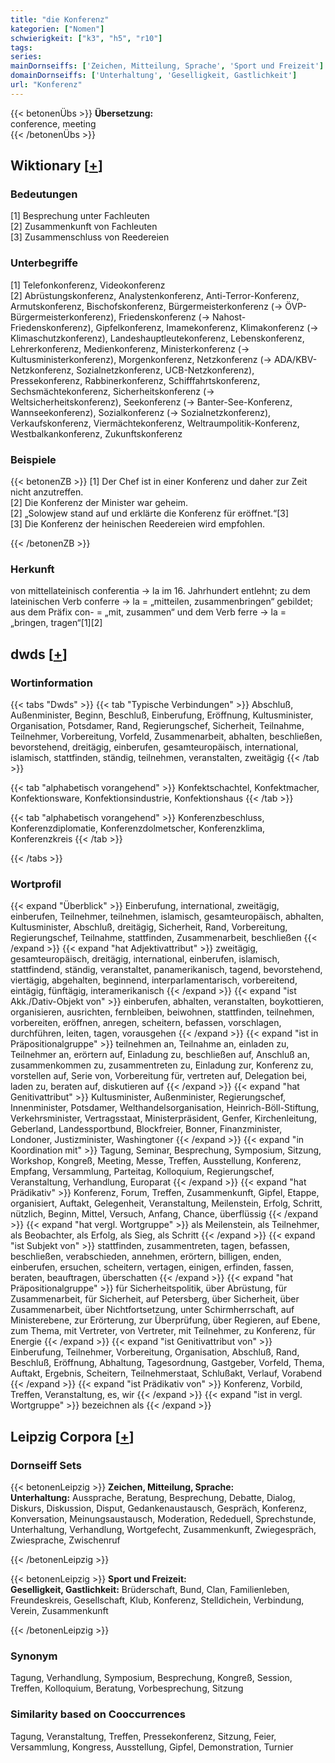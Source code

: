 ```yaml
---
title: "die Konferenz"
kategorien: ["Nomen"]
schwierigkeit: ["k3", "h5", "r10"]
tags:
series:
mainDornseiffs: ['Zeichen, Mitteilung, Sprache', 'Sport und Freizeit']
domainDornseiffs: ['Unterhaltung', 'Geselligkeit, Gastlichkeit']
url: "Konferenz"
---
```


{{< betonenÜbs >}}
**Übersetzung:**  
conference, meeting  
{{< /betonenÜbs >}}

## Wiktionary [[+](https://de.wiktionary.org/wiki/Konferenz)]

### Bedeutungen
[1] Besprechung unter Fachleuten  
[2] Zusammenkunft von Fachleuten  
[3] Zusammenschluss von Reedereien  

### Unterbegriffe
[1] Telefonkonferenz, Videokonferenz  
[2] Abrüstungskonferenz, Analystenkonferenz, Anti-Terror-Konferenz, Armutskonferenz, Bischofskonferenz, Bürgermeisterkonferenz (→ ÖVP-Bürgermeisterkonferenz), Friedenskonferenz (→ Nahost-Friedenskonferenz), Gipfelkonferenz, Imamekonferenz, Klimakonferenz (→ Klimaschutzkonferenz), Landeshauptleutekonferenz, Lebenskonferenz, Lehrerkonferenz, Medienkonferenz, Ministerkonferenz (→ Kultusministerkonferenz), Morgenkonferenz, Netzkonferenz (→ ADA/KBV-Netzkonferenz, Sozialnetzkonferenz, UCB-Netzkonferenz), Pressekonferenz, Rabbinerkonferenz, Schifffahrtskonferenz, Sechsmächtekonferenz, Sicherheitskonferenz (→ Weltsicherheitskonferenz), Seekonferenz (→ Banter-See-Konferenz, Wannseekonferenz), Sozialkonferenz (→ Sozialnetzkonferenz), Verkaufskonferenz, Viermächtekonferenz, Weltraumpolitik-Konferenz, Westbalkankonferenz, Zukunftskonferenz  

### Beispiele
{{< betonenZB >}}
[1] Der Chef ist in einer Konferenz und daher zur Zeit nicht anzutreffen.  
[2] Die Konferenz der Minister war geheim.  
[2] „Solowjew stand auf und erklärte die Konferenz für eröffnet.“[3]  
[3] Die Konferenz der heinischen Reedereien wird empfohlen.  

{{< /betonenZB >}}
### Herkunft
von mittellateinisch conferentia → la im 16. Jahrhundert entlehnt; zu dem lateinischen Verb conferre → la = „mitteilen, zusammenbringen“ gebildet; aus dem Präfix con- = „mit, zusammen“ und dem Verb ferre → la = „bringen, tragen“[1][2]  



## dwds [[+](https://www.dwds.de/wb/Konferenz)]

### Wortinformation
{{< tabs "Dwds" >}}
{{< tab "Typische Verbindungen" >}}
Abschluß, Außenminister, Beginn, Beschluß, Einberufung, Eröffnung, Kultusminister, Organisation, Potsdamer, Rand, Regierungschef, Sicherheit, Teilnahme, Teilnehmer, Vorbereitung, Vorfeld, Zusammenarbeit, abhalten, beschließen, bevorstehend, dreitägig, einberufen, gesamteuropäisch, international, islamisch, stattfinden, ständig, teilnehmen, veranstalten, zweitägig
{{< /tab >}}

{{< tab "alphabetisch vorangehend" >}}
Konfektschachtel, Konfektmacher, Konfektionsware, Konfektionsindustrie, Konfektionshaus
{{< /tab >}}

{{< tab "alphabetisch vorangehend" >}}
Konferenzbeschluss, Konferenzdiplomatie, Konferenzdolmetscher, Konferenzklima, Konferenzkreis
{{< /tab >}}

{{< /tabs >}}

### Wortprofil
{{< expand "Überblick" >}} Einberufung, international, zweitägig, einberufen, Teilnehmer, teilnehmen, islamisch, gesamteuropäisch, abhalten, Kultusminister, Abschluß, dreitägig, Sicherheit, Rand, Vorbereitung, Regierungschef, Teilnahme, stattfinden, Zusammenarbeit, beschließen {{< /expand >}}
{{< expand "hat Adjektivattribut" >}} zweitägig, gesamteuropäisch, dreitägig, international, einberufen, islamisch, stattfindend, ständig, veranstaltet, panamerikanisch, tagend, bevorstehend, viertägig, abgehalten, beginnend, interparlamentarisch, vorbereitend, eintägig, fünftägig, interamerikanisch {{< /expand >}}
{{< expand "ist Akk./Dativ-Objekt von" >}} einberufen, abhalten, veranstalten, boykottieren, organisieren, ausrichten, fernbleiben, beiwohnen, stattfinden, teilnehmen, vorbereiten, eröffnen, anregen, scheitern, befassen, vorschlagen, durchführen, leiten, tagen, vorausgehen {{< /expand >}}
{{< expand "ist in Präpositionalgruppe" >}} teilnehmen an, Teilnahme an, einladen zu, Teilnehmer an, erörtern auf, Einladung zu, beschließen auf, Anschluß an, zusammenkommen zu, zusammentreten zu, Einladung zur, Konferenz zu, vorstellen auf, Serie von, Vorbereitung für, vertreten auf, Delegation bei, laden zu, beraten auf, diskutieren auf {{< /expand >}}
{{< expand "hat Genitivattribut" >}} Kultusminister, Außenminister, Regierungschef, Innenminister, Potsdamer, Welthandelsorganisation, Heinrich-Böll-Stiftung, Verkehrsminister, Vertragsstaat, Ministerpräsident, Genfer, Kirchenleitung, Geberland, Landessportbund, Blockfreier, Bonner, Finanzminister, Londoner, Justizminister, Washingtoner {{< /expand >}}
{{< expand "in Koordination mit" >}} Tagung, Seminar, Besprechung, Symposium, Sitzung, Workshop, Kongreß, Meeting, Messe, Treffen, Ausstellung, Konferenz, Empfang, Versammlung, Parteitag, Kolloquium, Regierungschef, Veranstaltung, Verhandlung, Europarat {{< /expand >}}
{{< expand "hat Prädikativ" >}} Konferenz, Forum, Treffen, Zusammenkunft, Gipfel, Etappe, organisiert, Auftakt, Gelegenheit, Veranstaltung, Meilenstein, Erfolg, Schritt, nützlich, Beginn, Mittel, Versuch, Anfang, Chance, überflüssig {{< /expand >}}
{{< expand "hat vergl. Wortgruppe" >}} als Meilenstein, als Teilnehmer, als Beobachter, als Erfolg, als Sieg, als Schritt {{< /expand >}}
{{< expand "ist Subjekt von" >}} stattfinden, zusammentreten, tagen, befassen, beschließen, verabschieden, annehmen, erörtern, billigen, enden, einberufen, ersuchen, scheitern, vertagen, einigen, erfinden, fassen, beraten, beauftragen, überschatten {{< /expand >}}
{{< expand "hat Präpositionalgruppe" >}} für Sicherheitspolitik, über Abrüstung, für Zusammenarbeit, für Sicherheit, auf Petersberg, über Sicherheit, über Zusammenarbeit, über Nichtfortsetzung, unter Schirmherrschaft, auf Ministerebene, zur Erörterung, zur Überprüfung, über Regieren, auf Ebene, zum Thema, mit Vertreter, von Vertreter, mit Teilnehmer, zu Konferenz, für Energie {{< /expand >}}
{{< expand "ist Genitivattribut von" >}} Einberufung, Teilnehmer, Vorbereitung, Organisation, Abschluß, Rand, Beschluß, Eröffnung, Abhaltung, Tagesordnung, Gastgeber, Vorfeld, Thema, Auftakt, Ergebnis, Scheitern, Teilnehmerstaat, Schlußakt, Verlauf, Vorabend {{< /expand >}}
{{< expand "ist Prädikativ von" >}} Konferenz, Vorbild, Treffen, Veranstaltung, es, wir {{< /expand >}}
{{< expand "ist in vergl. Wortgruppe" >}} bezeichnen als {{< /expand >}}

## Leipzig Corpora [[+](https://corpora.uni-leipzig.de/en/res?word=Konferenz&corpusId=deu_newscrawl-public_2018)]

### Dornseiff Sets
{{< betonenLeipzig >}}
**Zeichen, Mitteilung, Sprache:**  
**Unterhaltung:** Aussprache, Beratung, Besprechung, Debatte, Dialog, Diskurs, Diskussion, Disput, Gedankenaustausch, Gespräch, Konferenz, Konversation, Meinungsaustausch, Moderation, Rededuell, Sprechstunde, Unterhaltung, Verhandlung, Wortgefecht, Zusammenkunft, Zwiegespräch, Zwiesprache, Zwischenruf  

{{< /betonenLeipzig >}}


{{< betonenLeipzig >}}
**Sport und Freizeit:**  
**Geselligkeit, Gastlichkeit:** Brüderschaft, Bund, Clan, Familienleben, Freundeskreis, Gesellschaft, Klub, Konferenz, Stelldichein, Verbindung, Verein, Zusammenkunft  

{{< /betonenLeipzig >}}

### Synonym
Tagung, Verhandlung, Symposium, Besprechung, Kongreß, Session, Treffen, Kolloquium, Beratung, Vorbesprechung, Sitzung


### Similarity based on Cooccurrences
Tagung, Veranstaltung, Treffen, Pressekonferenz, Sitzung, Feier, Versammlung, Kongress, Ausstellung, Gipfel, Demonstration, Turnier

